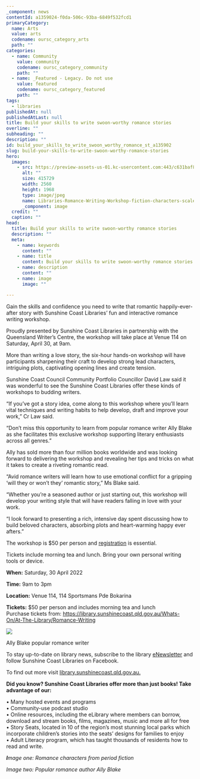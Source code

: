 ```yaml
---
_component: news
contentId: a1359024-f0da-506c-93ba-6849f532fcd1
primaryCategory:
  name: Arts
  value: arts
  codename: oursc_category_arts
  path: ""
categories:
  - name: Community
    value: community
    codename: oursc_category_community
    path: ""
  - name: _Featured - Legacy. Do not use
    value: featured
    codename: oursc_category_featured
    path: ""
tags:
  - libraries
publishedAt: null
publishedAtLast: null
title: Build your skills to write swoon-worthy romance stories
overline: ""
subheading: ""
description: ""
id: build_your_skills_to_write_swoon_worthy_romance_st_a135902
slug: build-your-skills-to-write-swoon-worthy-romance-stories
hero:
  images:
    - src: https://preview-assets-us-01.kc-usercontent.com:443/c631baf8-1b46-001f-580c-d0001b68b4a8/b3682331-631f-4e3f-ab5b-3e874c0ac3e7/Libraries-Romance-Writing-Workshop-fiction-characters-scaled.jpg
      alt: ""
      size: 415729
      width: 2560
      height: 1968
      type: image/jpeg
      name: Libraries-Romance-Writing-Workshop-fiction-characters-scaled.jpg
      _component: image
  credit: ""
  caption: ""
head:
  title: Build your skills to write swoon-worthy romance stories
  description: ""
  meta:
    - name: keywords
      content: ""
    - name: title
      content: Build your skills to write swoon-worthy romance stories
    - name: description
      content: ""
    - name: image
      image: ""

---
```

Gain the skills and confidence you need to write that romantic happily-ever-after story with Sunshine Coast Libraries’ fun and interactive romance writing workshop.

Proudly presented by Sunshine Coast Libraries in partnership with the Queensland Writer’s Centre, the workshop will take place at Venue 114 on Saturday, April 30, at 9am.

More than writing a love story, the six-hour hands-on workshop will have participants sharpening their craft to develop strong lead characters, intriguing plots, captivating opening lines and create tension.

Sunshine Coast Council Community Portfolio Councillor David Law said it was wonderful to see the Sunshine Coast Libraries offer these kinds of workshops to budding writers.

“If you’ve got a story idea, come along to this workshop where you’ll learn vital techniques and writing habits to help develop, draft and improve your work,” Cr Law said.

“Don’t miss this opportunity to learn from popular romance writer Ally Blake as she facilitates this exclusive workshop supporting literary enthusiasts across all genres.”

Ally has sold more than four million books worldwide and was looking forward to delivering the workshop and revealing her tips and tricks on what it takes to create a riveting romantic read.

“Avid romance writers will learn how to use emotional conflict for a gripping ‘will they or won’t they’ romantic story,” Ms Blake said.

“Whether you’re a seasoned author or just starting out, this workshop will develop your writing style that will have readers falling in love with your work.

“I look forward to presenting a rich, intensive day spent discussing how to build beloved characters, absorbing plots and heart-warming happy ever afters.”

The workshop is $50 per person and [registration](https://library.sunshinecoast.qld.gov.au/Whats-On/At-The-Library/Romance-Writing)
&#x20;is essential.

Tickets include morning tea and lunch. Bring your own personal writing tools or device.

**When:** Saturday, 30 April 2022

**Time:** 9am to 3pm

**Location:** Venue 114, 114 Sportsmans Pde Bokarina

**Tickets:** $50 per person and includes morning tea and lunch\
Purchase tickets from: <https://library.sunshinecoast.qld.gov.au/Whats-On/At-The-Library/Romance-Writing>


![](https://preview-assets-us-01.kc-usercontent.com:443/c631baf8-1b46-001f-580c-d0001b68b4a8/39c0397c-cb6c-4908-a17b-3634720feb95/Headshot-AllyBlake-Feb2021-741x1024.jpg)

Ally Blake popular romance writer

To stay up-to-date on library news, subscribe to the library [eNewsletter](https://www.sbm21.com/SunshineCoastRegionalCouncil/subscribe.cfm)
&#x20;and follow Sunshine Coast Libraries on Facebook.

To find out more visit [library.sunshinecoast.qld.gov.au.](https://library.sunshinecoast.qld.gov.au/)


**Did you know? Sunshine Coast Libraries offer more than just books! Take advantage of our:**

• Many hosted events and programs\
• Community-use podcast studio\
• Online resources, including the eLibrary where members can borrow, download and stream books, films, magazines, music and more all for free\
• Story Seats, located in 10 of the region’s most stunning local parks which incorporate children’s stories into the seats’ designs for families to enjoy\
• Adult Literacy program, which has taught thousands of residents how to read and write.

***I****mage one: Romance characters from period fiction*

*Image two: Popular romance author Ally Blake*
